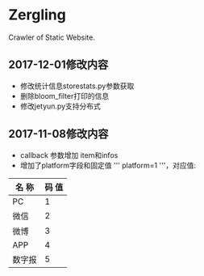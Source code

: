 # Zergling
Crawler of Static Website.

## 2017-12-01修改内容
* 修改统计信息storestats.py参数获取
* 删除bloom_filter打印的信息
* 修改jetyun.py支持分布式


## 2017-11-08修改内容
* callback 参数增加 item和infos
* 增加了platform字段和固定值 ''' platform=1 '''，对应值:

名 称         | 码 值            
------------ | -------------
PC           | 1
微信          | 2
微博          | 3
APP          | 4
数字报        | 5